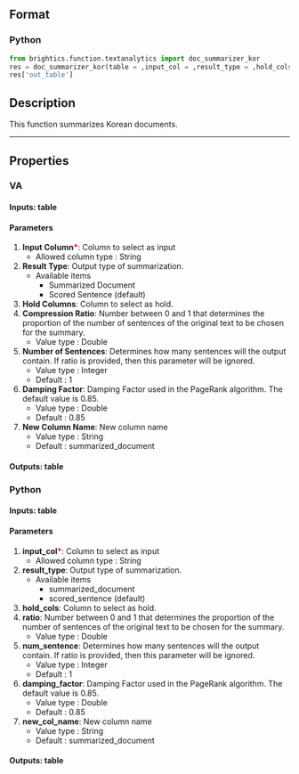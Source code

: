 ## Format
### Python
```python
from brightics.function.textanalytics import doc_summarizer_kor
res = doc_summarizer_kor(table = ,input_col = ,result_type = ,hold_cols = ,ratio = ,num_sentence = ,damping_factor = ,new_col_name = )
res['out_table']
```

## Description
This function summarizes Korean documents.

---

## Properties
### VA
#### Inputs: table

#### Parameters
1. **Input Column**<b style="color:red">*</b>: Column to select as input
   - Allowed column type : String
2. **Result Type**: Output type of summarization.
   - Available items
      - Summarized Document
      - Scored Sentence (default)
3. **Hold Columns**: Column to select as hold.
4. **Compression Ratio**: Number between 0 and 1 that determines the proportion of the number of sentences of the original text to be chosen for the summary.
   - Value type : Double
5. **Number of Sentences**: Determines how many sentences will the output contain. If ratio is provided, then this parameter will be ignored.
   - Value type : Integer
   - Default : 1
6. **Damping Factor**: Damping Factor used in the PageRank algorithm. The default value is 0.85.
   - Value type : Double
   - Default : 0.85
7. **New Column Name**: New column name
   - Value type : String
   - Default : summarized_document

#### Outputs: table

### Python
#### Inputs: table

#### Parameters
1. **input_col**<b style="color:red">*</b>: Column to select as input
   - Allowed column type : String
2. **result_type**: Output type of summarization.
   - Available items
      - summarized_document
      - scored_sentence (default)
3. **hold_cols**: Column to select as hold.
4. **ratio**: Number between 0 and 1 that determines the proportion of the number of sentences of the original text to be chosen for the summary.
   - Value type : Double
5. **num_sentence**: Determines how many sentences will the output contain. If ratio is provided, then this parameter will be ignored.
   - Value type : Integer
   - Default : 1
6. **damping_factor**: Damping Factor used in the PageRank algorithm. The default value is 0.85.
   - Value type : Double
   - Default : 0.85
7. **new_col_name**: New column name
   - Value type : String
   - Default : summarized_document

#### Outputs: table


